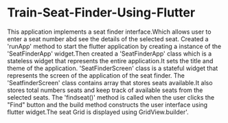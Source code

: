 # Train-Seat-Finder-Using-Flutter

This application implements a seat finder interface.Which allows user to enter a seat number abd see the details of the selected seat. Created a 'runApp' method to start the flutter application by creating a instance of the 'SeatFinderApp' widget.Then created a 'SeatFinderApp' class which is a stateless widget that represents the entire application.It sets the title and theme of the application.
'SeatFinderScreen' class is a stateful widget that represents the screen of the application of the seat finder. The 'SeatfinderScreen' class contains array that stores seats available.It also stores total numbers seats and keep track of available seats from the selected seats.
The 'findseat()' method is called when the user clicks the "Find" button and the build method constructs the user interface using flutter widget.The seat Grid is displayed using GridView.builder'.
